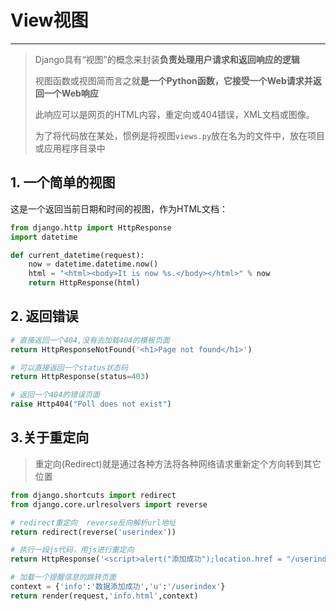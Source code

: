 View视图
===

---

> Django具有“视图”的概念来封装**负责处理用户请求和返回响应的逻辑**
> 
> 视图函数或视图简而言之就**是一个Python函数，它接受一个Web请求并返回一个Web响应**
> 
> 此响应可以是网页的HTML内容，重定向或404错误，XML文档或图像。
> 
> 为了将代码放在某处，惯例是将视图`views.py`放在名为的文件中，放在项目或应用程序目录中


## 1. 一个简单的视图

这是一个返回当前日期和时间的视图，作为HTML文档：
```python
from django.http import HttpResponse
import datetime

def current_datetime(request):
    now = datetime.datetime.now()
    html = "<html><body>It is now %s.</body></html>" % now
    return HttpResponse(html)
```

## 2. 返回错误


```python
# 直接返回一个404,没有去加载404的模板页面
return HttpResponseNotFound('<h1>Page not found</h1>')

# 可以直接返回一个status状态码
return HttpResponse(status=403)

# 返回一个404的错误页面
raise Http404("Poll does not exist")
```


## 3.关于重定向

> 重定向(Redirect)就是通过各种方法将各种网络请求重新定个方向转到其它位置

```python
from django.shortcuts import redirect
from django.core.urlresolvers import reverse

# redirect重定向  reverse反向解析url地址
return redirect(reverse('userindex'))

# 执行一段js代码，用js进行重定向
return HttpResponse('<script>alert("添加成功");location.href = "/userindex"; </script>')

# 加载一个提醒信息的跳转页面
context = {'info':'数据添加成功','u':'/userindex'}
return render(request,'info.html',context)
```
